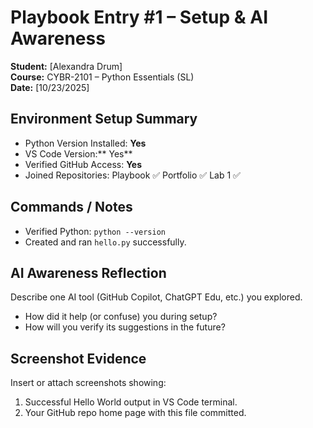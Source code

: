 # Playbook Entry #1 – Setup & AI Awareness
**Student:** [Alexandra Drum]  
**Course:** CYBR-2101 – Python Essentials (SL)  
**Date:** [10/23/2025]
 
## Environment Setup Summary
- Python Version Installed: **Yes**  
- VS Code Version:** Yes**  
- Verified GitHub Access: **Yes** 
- Joined Repositories: Playbook ✅  Portfolio ✅  Lab 1 ✅  
 
## Commands / Notes
- Verified Python: `python --version`  
- Created and ran `hello.py` successfully.  
 
## AI Awareness Reflection
Describe one AI tool (GitHub Copilot, ChatGPT Edu, etc.) you explored.  
- How did it help (or confuse) you during setup?  
- How will you verify its suggestions in the future?  
 
## Screenshot Evidence
Insert or attach screenshots showing:  
1. Successful Hello World output in VS Code terminal.  
2. Your GitHub repo home page with this file committed.
 
